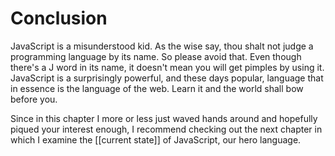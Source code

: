 # Conclusion

JavaScript is a misunderstood kid. As the wise say, thou shalt not judge a programming language by its name. So please avoid that. Even though there's a J word in its name, it doesn't mean you will get pimples by using it. JavaScript is a surprisingly powerful, and these days popular, language that in essence is the language of the web. Learn it and the world shall bow before you.

Since in this chapter I more or less just waved hands around and hopefully piqued your interest enough, I recommend checking out the next chapter in which I examine the [[current state]] of JavaScript, our hero language.

